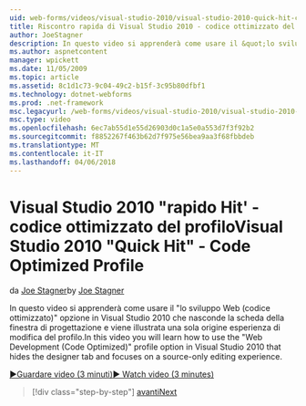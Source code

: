 ```yaml
---
uid: web-forms/videos/visual-studio-2010/visual-studio-2010-quick-hit-code-optimized-profile
title: Riscontro rapida di Visual Studio 2010 - codice ottimizzato del profilo | Documenti Microsoft
author: JoeStagner
description: In questo video si apprenderà come usare il &quot;lo sviluppo Web (codice ottimizzato)&quot; opzione in Visual Studio 2010 che nasconde la scheda della finestra di progettazione del profilo e...
ms.author: aspnetcontent
manager: wpickett
ms.date: 11/05/2009
ms.topic: article
ms.assetid: 8c1d1c73-9c04-49c2-b15f-3c95b80dfbf1
ms.technology: dotnet-webforms
ms.prod: .net-framework
msc.legacyurl: /web-forms/videos/visual-studio-2010/visual-studio-2010-quick-hit-code-optimized-profile
msc.type: video
ms.openlocfilehash: 6ec7ab55d1e55d26903d0c1a5e0a553d7f3f92b2
ms.sourcegitcommit: f8852267f463b62d7f975e56bea9aa3f68fbbdeb
ms.translationtype: MT
ms.contentlocale: it-IT
ms.lasthandoff: 04/06/2018
---
```

<a name="visual-studio-2010-quick-hit---code-optimized-profile"></a><span data-ttu-id="5b90d-103">Visual Studio 2010 "rapido Hit' - codice ottimizzato del profilo</span><span class="sxs-lookup"><span data-stu-id="5b90d-103">Visual Studio 2010 "Quick Hit" - Code Optimized Profile</span></span>
====================
<span data-ttu-id="5b90d-104">da [Joe Stagner](https://github.com/JoeStagner)</span><span class="sxs-lookup"><span data-stu-id="5b90d-104">by [Joe Stagner](https://github.com/JoeStagner)</span></span>

<span data-ttu-id="5b90d-105">In questo video si apprenderà come usare il &quot;lo sviluppo Web (codice ottimizzato)&quot; opzione in Visual Studio 2010 che nasconde la scheda della finestra di progettazione e viene illustrata una sola origine esperienza di modifica del profilo.</span><span class="sxs-lookup"><span data-stu-id="5b90d-105">In this video you will learn how to use the &quot;Web Development (Code Optimized)&quot; profile option in Visual Studio 2010 that hides the designer tab and focuses on a source-only editing experience.</span></span> 

[<span data-ttu-id="5b90d-106">&#9654;Guardare video (3 minuti)</span><span class="sxs-lookup"><span data-stu-id="5b90d-106">&#9654; Watch video (3 minutes)</span></span>](https://channel9.msdn.com/Blogs/ASP-NET-Site-Videos/visual-studio-2010-quick-hit-code-optimized-profile)

> [!div class="step-by-step"]
> [<span data-ttu-id="5b90d-107">avanti</span><span class="sxs-lookup"><span data-stu-id="5b90d-107">Next</span></span>](visual-studio-2010-quick-hit-code-search-view-hierarchy.md)
